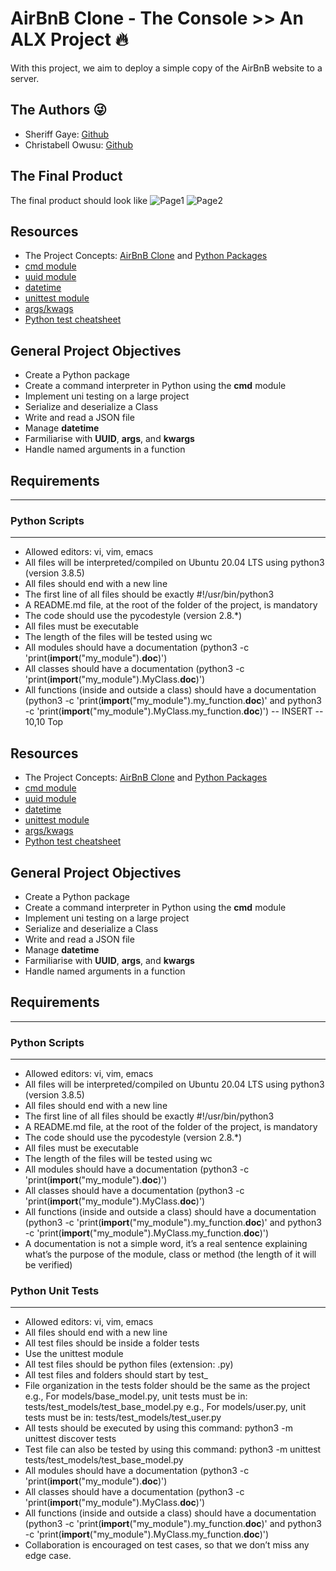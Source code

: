 # AirBnB Clone - The Console  >>  An ALX Project :fire:
With this project, we aim to deploy a simple copy of the AirBnB website to a server.

## The Authors :stuck_out_tongue_winking_eye:
- Sheriff Gaye: [Github](https://github.com/sheriff-gaye)
- Christabell Owusu: [Github](https://github.com/Berl-lin)

## The Final Product
The final product should look like
![Page1](https://drive.google.com/file/d/1qV3tBkeQjukRi8ycRc59BIXWbNT0REg_/view?usp=sharing)
![Page2](https://drive.google.com/file/d/19XYkqPdbyMJyupY_Dwrpcq1CyNVl7UxA/view?usp=sharing)


## Resources
- The Project Concepts: [AirBnB Clone](https://alx-intranet.hbtn.io/concepts/74) and [Python Packages](https://alx-intranet.hbtn.io/concepts/66)
- [cmd module](https://docs.python.org/3.8/library/cmd.html)
- [uuid module](https://docs.python.org/3.8/library/uuid.html)
- [datetime](https://docs.python.org/3.8/library/datetime.html)
- [unittest module](https://docs.python.org/3.8/library/unittest.html#module-unittest)
- [args/kwags](https://yasoob.me/2013/08/04/args-and-kwargs-in-python-explained/)
- [Python test cheatsheet](https://www.pythonsheets.com/notes/python-tests.html)

## General Project Objectives
- Create a Python package
- Create a command interpreter in Python using the **cmd** module
- Implement uni testing on a large project
- Serialize and deserialize a Class
- Write and read a JSON file
- Manage **datetime**
- Farmiliarise with **UUID**, **args**, and **kwargs**
- Handle named arguments in a function

## Requirements
--------------
### Python Scripts
--------------
- Allowed editors: vi, vim, emacs
- All files will be interpreted/compiled on Ubuntu 20.04 LTS using python3 (version 3.8.5)
- All files should end with a new line
- The first line of all files should be exactly #!/usr/bin/python3
- A README.md file, at the root of the folder of the project, is mandatory
- The code should use the pycodestyle (version 2.8.*)
- All files must be executable
- The length of the files will be tested using wc
- All modules should have a documentation (python3 -c 'print(__import__("my_module").__doc__)')
- All classes should have a documentation (python3 -c 'print(__import__("my_module").MyClass.__doc__)')
- All functions (inside and outside a class) should have a documentation (python3 -c 'print(__import__("my_module").my_function.__doc__)' and python3 -c 'print(__import__("my_module").MyClass.my_function.__doc__)')
-- INSERT --                                                                10,10         Top



## Resources
- The Project Concepts: [AirBnB Clone](https://alx-intranet.hbtn.io/concepts/74) and [Python Packages](https://alx-intranet.hbtn.io/concepts/66)
- [cmd module](https://docs.python.org/3.8/library/cmd.html)
- [uuid module](https://docs.python.org/3.8/library/uuid.html)
- [datetime](https://docs.python.org/3.8/library/datetime.html)
- [unittest module](https://docs.python.org/3.8/library/unittest.html#module-unittest)
- [args/kwags](https://yasoob.me/2013/08/04/args-and-kwargs-in-python-explained/)
- [Python test cheatsheet](https://www.pythonsheets.com/notes/python-tests.html)

## General Project Objectives
- Create a Python package
- Create a command interpreter in Python using the **cmd** module
- Implement uni testing on a large project
- Serialize and deserialize a Class
- Write and read a JSON file
- Manage **datetime**
- Farmiliarise with **UUID**, **args**, and **kwargs**
- Handle named arguments in a function

## Requirements
--------------
### Python Scripts
--------------
- Allowed editors: vi, vim, emacs
- All files will be interpreted/compiled on Ubuntu 20.04 LTS using python3 (version 3.8.5)
- All files should end with a new line
- The first line of all files should be exactly #!/usr/bin/python3
- A README.md file, at the root of the folder of the project, is mandatory
- The code should use the pycodestyle (version 2.8.*)
- All files must be executable
- The length of the files will be tested using wc
- All modules should have a documentation (python3 -c 'print(__import__("my_module").__doc__)')
- All classes should have a documentation (python3 -c 'print(__import__("my_module").MyClass.__doc__)')
- All functions (inside and outside a class) should have a documentation (python3 -c 'print(__import__("my_module").my_function.__doc__)' and python3 -c 'print(__import__("my_module").MyClass.my_function.__doc__)')
- A documentation is not a simple word, it’s a real sentence explaining what’s the purpose of the module, class or method (the length of it will be verified)

### Python Unit Tests
---------------
- Allowed editors: vi, vim, emacs
- All files should end with a new line
- All test files should be inside a folder tests
- Use the unittest module
- All test files should be python files (extension: .py)
- All test files and folders should start by test_
- File organization in the tests folder should be the same as the project
e.g., For models/base_model.py, unit tests must be in: tests/test_models/test_base_model.py
e.g., For models/user.py, unit tests must be in: tests/test_models/test_user.py
- All tests should be executed by using this command: python3 -m unittest discover tests
- Test file can also be tested by using this command: python3 -m unittest tests/test_models/test_base_model.py
- All modules should have a documentation (python3 -c 'print(__import__("my_module").__doc__)')
- All classes should have a documentation (python3 -c 'print(__import__("my_module").MyClass.__doc__)')
- All functions (inside and outside a class) should have a documentation (python3 -c 'print(__import__("my_module").my_function.__doc__)' and python3 -c 'print(__import__("my_module").MyClass.my_function.__doc__)') 
- Collaboration is encouraged on test cases, so that we don’t miss any edge case.
